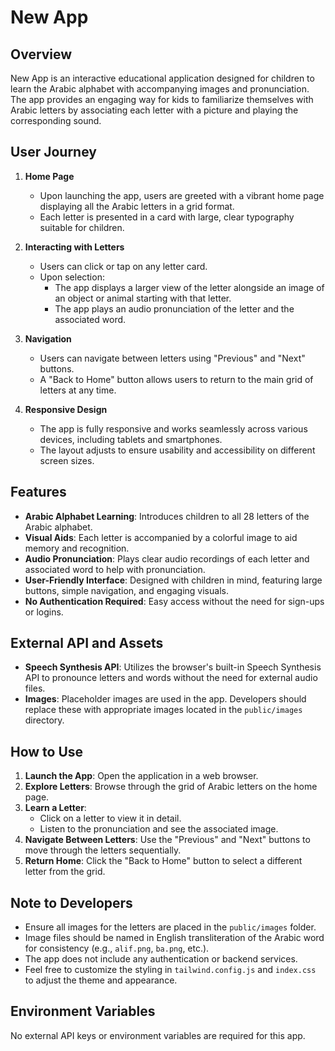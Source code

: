 # New App

## Overview

New App is an interactive educational application designed for children to learn the Arabic alphabet with accompanying images and pronunciation. The app provides an engaging way for kids to familiarize themselves with Arabic letters by associating each letter with a picture and playing the corresponding sound.

## User Journey

1. **Home Page**

   - Upon launching the app, users are greeted with a vibrant home page displaying all the Arabic letters in a grid format.
   - Each letter is presented in a card with large, clear typography suitable for children.

2. **Interacting with Letters**

   - Users can click or tap on any letter card.
   - Upon selection:
     - The app displays a larger view of the letter alongside an image of an object or animal starting with that letter.
     - The app plays an audio pronunciation of the letter and the associated word.

3. **Navigation**

   - Users can navigate between letters using "Previous" and "Next" buttons.
   - A "Back to Home" button allows users to return to the main grid of letters at any time.

4. **Responsive Design**

   - The app is fully responsive and works seamlessly across various devices, including tablets and smartphones.
   - The layout adjusts to ensure usability and accessibility on different screen sizes.

## Features

- **Arabic Alphabet Learning**: Introduces children to all 28 letters of the Arabic alphabet.
- **Visual Aids**: Each letter is accompanied by a colorful image to aid memory and recognition.
- **Audio Pronunciation**: Plays clear audio recordings of each letter and associated word to help with pronunciation.
- **User-Friendly Interface**: Designed with children in mind, featuring large buttons, simple navigation, and engaging visuals.
- **No Authentication Required**: Easy access without the need for sign-ups or logins.

## External API and Assets

- **Speech Synthesis API**: Utilizes the browser's built-in Speech Synthesis API to pronounce letters and words without the need for external audio files.
- **Images**: Placeholder images are used in the app. Developers should replace these with appropriate images located in the `public/images` directory.

## How to Use

1. **Launch the App**: Open the application in a web browser.
2. **Explore Letters**: Browse through the grid of Arabic letters on the home page.
3. **Learn a Letter**:
   - Click on a letter to view it in detail.
   - Listen to the pronunciation and see the associated image.
4. **Navigate Between Letters**: Use the "Previous" and "Next" buttons to move through the letters sequentially.
5. **Return Home**: Click the "Back to Home" button to select a different letter from the grid.

## Note to Developers

- Ensure all images for the letters are placed in the `public/images` folder.
- Image files should be named in English transliteration of the Arabic word for consistency (e.g., `alif.png`, `ba.png`, etc.).
- The app does not include any authentication or backend services.
- Feel free to customize the styling in `tailwind.config.js` and `index.css` to adjust the theme and appearance.

## Environment Variables

No external API keys or environment variables are required for this app.
